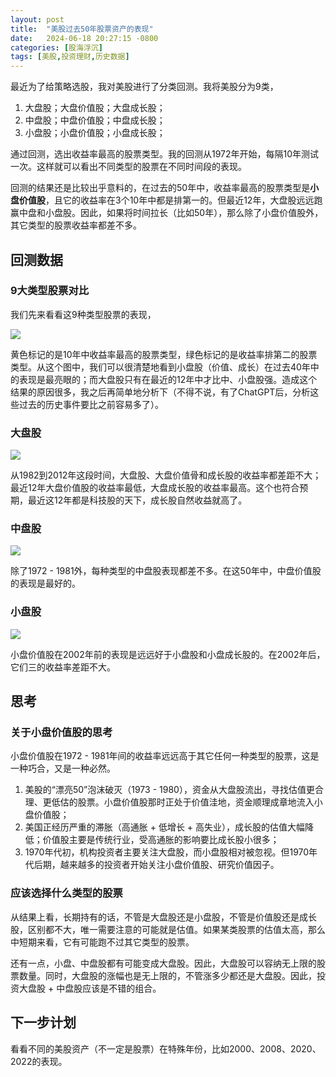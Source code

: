 ```yaml
---
layout: post
title:  "美股过去50年股票资产的表现"
date:   2024-06-18 20:27:15 -0800
categories: [股海浮沉]
tags: [美股,投资理财,历史数据]
---
```


最近为了给策略选股，我对美股进行了分类回测。我将美股分为9类，

1. 大盘股；大盘价值股；大盘成长股；
2. 中盘股；中盘价值股；中盘成长股；
3. 小盘股；小盘价值股；小盘成长股；

通过回测，选出收益率最高的股票类型。我的回测从1972年开始，每隔10年测试一次。这样就可以看出不同类型的股票在不同时间段的表现。

回测的结果还是比较出乎意料的，在过去的50年中，收益率最高的股票类型是**小盘价值股**，且它的收益率在3个10年中都是排第一的。但最近12年，大盘股远远跑赢中盘和小盘股。因此，如果将时间拉长（比如50年），那么除了小盘价值股外，其它类型的股票收益率都差不多。

## 回测数据

### 9大类型股票对比

我们先来看看这9种类型股票的表现，

![](https://i.imgur.com/i4jqiuc.png)

黄色标记的是10年中收益率最高的股票类型，绿色标记的是收益率排第二的股票类型。从这个图中，我们可以很清楚地看到小盘股（价值、成长）在过去40年中的表现是最亮眼的；而大盘股只有在最近的12年中才比中、小盘股强。造成这个结果的原因很多，我之后再简单地分析下（不得不说，有了ChatGPT后，分析这些过去的历史事件要比之前容易多了）。

### 大盘股

![](https://i.imgur.com/rh6ryJM.png)

从1982到2012年这段时间，大盘股、大盘价值骨和成长股的收益率都差距不大；最近12年大盘价值股的收益率最低，大盘成长股的收益率最高。这个也符合预期，最近这12年都是科技股的天下，成长股自然收益就高了。

### 中盘股

![](https://i.imgur.com/Y26vwFQ.png)

除了1972 - 1981外，每种类型的中盘股表现都差不多。在这50年中，中盘价值股的表现是最好的。

### 小盘股

![](https://i.imgur.com/1Mhjl03.png)

小盘价值股在2002年前的表现是远远好于小盘股和小盘成长股的。在2002年后，它们三的收益率差距不大。

## 思考

### 关于小盘价值股的思考

小盘价值股在1972 - 1981年间的收益率远远高于其它任何一种类型的股票，这是一种巧合，又是一种必然。

1. 美股的“漂亮50”泡沫破灭（1973 - 1980），资金从大盘股流出，寻找估值更合理、更低估的股票。小盘价值股那时正处于价值洼地，资金顺理成章地流入小盘价值股；
2. 美国正经历严重的滞胀（高通胀 + 低增长 + 高失业），成长股的估值大幅降低；价值股主要是传统行业，受高通胀的影响要比成长股小很多；
3. 1970年代初，机构投资者主要关注大盘股，而小盘股相对被忽视。但1970年代后期，越来越多的投资者开始关注小盘价值股、研究价值因子。

### 应该选择什么类型的股票

从结果上看，长期持有的话，不管是大盘股还是小盘股，不管是价值股还是成长股，区别都不大，唯一需要注意的可能就是估值。如果某类股票的估值太高，那么中短期来看，它有可能跑不过其它类型的股票。

还有一点，小盘、中盘股都有可能变成大盘股。因此，大盘股可以容纳无上限的股票数量。同时，大盘股的涨幅也是无上限的，不管涨多少都还是大盘股。因此，投资大盘股 + 中盘股应该是不错的组合。

## 下一步计划

看看不同的美股资产（不一定是股票）在特殊年份，比如2000、2008、2020、2022的表现。



